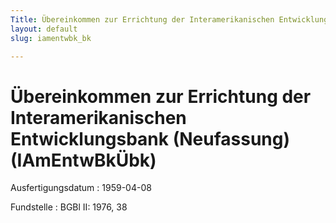 ```yaml
---
Title: Übereinkommen zur Errichtung der Interamerikanischen Entwicklungsbank (Neufassung)
layout: default
slug: iamentwbk_bk

---
```


# Übereinkommen zur Errichtung der Interamerikanischen Entwicklungsbank (Neufassung) (IAmEntwBkÜbk)

Ausfertigungsdatum
:   1959-04-08

Fundstelle
:   BGBl II: 1976, 38

